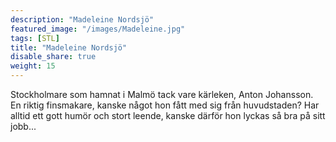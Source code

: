 ```yaml
---
description: "Madeleine Nordsjö"
featured_image: "/images/Madeleine.jpg"
tags: [STL]
title: "Madeleine Nordsjö"
disable_share: true
weight: 15
---
```

Stockholmare som hamnat i Malmö tack vare kärleken, Anton Johansson. En riktig finsmakare, kanske något hon fått med sig från huvudstaden? Har alltid ett gott humör och stort leende, kanske därför hon lyckas så bra på sitt jobb... 